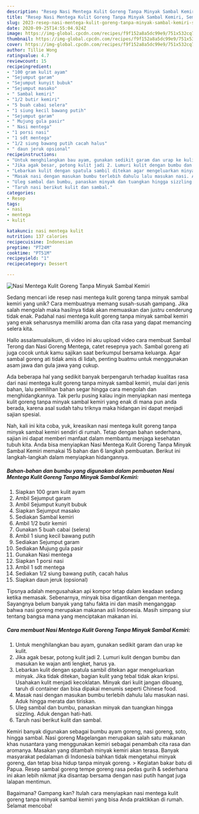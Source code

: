 ```yaml
---
description: "Resep Nasi Mentega Kulit Goreng Tanpa Minyak Sambal Kemiri, Sempurna"
title: "Resep Nasi Mentega Kulit Goreng Tanpa Minyak Sambal Kemiri, Sempurna"
slug: 2023-resep-nasi-mentega-kulit-goreng-tanpa-minyak-sambal-kemiri-sempurna
date: 2020-09-25T14:55:04.924Z
image: https://img-global.cpcdn.com/recipes/f9f152a8a5dc99e9/751x532cq70/nasi-mentega-kulit-goreng-tanpa-minyak-sambal-kemiri-foto-resep-utama.jpg
thumbnail: https://img-global.cpcdn.com/recipes/f9f152a8a5dc99e9/751x532cq70/nasi-mentega-kulit-goreng-tanpa-minyak-sambal-kemiri-foto-resep-utama.jpg
cover: https://img-global.cpcdn.com/recipes/f9f152a8a5dc99e9/751x532cq70/nasi-mentega-kulit-goreng-tanpa-minyak-sambal-kemiri-foto-resep-utama.jpg
author: Tillie Wong
ratingvalue: 4.7
reviewcount: 15
recipeingredient:
- "100 gram kulit ayam"
- "Sejumput garam"
- "Sejumput kunyit bubuk"
- "Sejumput masako"
- " Sambal kemiri"
- "1/2 butir kemiri"
- "5 buah cabai selera"
- "1 siung kecil bawang putih"
- "Sejumput garam"
- " Mujung gula pasir"
- " Nasi mentega"
- "1 porsi nasi"
- "1 sdt mentega"
- "1/2 siung bawang putih cacah halus"
- " daun jeruk opsional"
recipeinstructions:
- "Untuk menghilangkan bau ayam, gunakan sedikit garam dan urap ke kulit."
- "Jika agak besar, potong kulit jadi 2. Lumuri kulit dengan bumbu dan masukan ke wajan anti lengket, harus ya."
- "Lebarkan kulit dengan spatula sambil ditekan agar mengeluarkan minyak. Jika tidak ditekan, bagian kulit yang tebal tidak akan kripsi. Usahakan kulit menjadi kecoklatan. Minyak dari kulit jangan dibuang, taruh di container dan bisa dipakai menumis seperti Chinese food."
- "Masak nasi dengan masukan bumbu terlebih dahulu lalu masukan nasi. Aduk hingga merata dan tiriskan."
- "Uleg sambal dan bumbu, panaskan minyak dan tuangkan hingga sizzling. Aduk dengan hati-hati."
- "Taruh nasi berikut kulit dan sambal."
categories:
- Resep
tags:
- nasi
- mentega
- kulit

katakunci: nasi mentega kulit 
nutrition: 137 calories
recipecuisine: Indonesian
preptime: "PT24M"
cooktime: "PT51M"
recipeyield: "1"
recipecategory: Dessert

---
```



![Nasi Mentega Kulit Goreng Tanpa Minyak Sambal Kemiri](https://img-global.cpcdn.com/recipes/f9f152a8a5dc99e9/751x532cq70/nasi-mentega-kulit-goreng-tanpa-minyak-sambal-kemiri-foto-resep-utama.jpg)

Sedang mencari ide resep nasi mentega kulit goreng tanpa minyak sambal kemiri yang unik? Cara membuatnya memang susah-susah gampang. Jika salah mengolah maka hasilnya tidak akan memuaskan dan justru cenderung tidak enak. Padahal nasi mentega kulit goreng tanpa minyak sambal kemiri yang enak seharusnya memiliki aroma dan cita rasa yang dapat memancing selera kita.

Hallo assalamualaikum, di video ini aku upload video cara membuat Sambal Terong dan Nasi Goreng Mentega, catet resepnya yach. Sambal goreng ati juga cocok untuk kamu sajikan saat berkumpul bersama keluarga. Agar sambal goreng ati tidak amis di lidah, penting buatmu untuk menggunakan asam jawa dan gula jawa yang cukup.

Ada beberapa hal yang sedikit banyak berpengaruh terhadap kualitas rasa dari nasi mentega kulit goreng tanpa minyak sambal kemiri, mulai dari jenis bahan, lalu pemilihan bahan segar hingga cara mengolah dan menghidangkannya. Tak perlu pusing kalau ingin menyiapkan nasi mentega kulit goreng tanpa minyak sambal kemiri yang enak di mana pun anda berada, karena asal sudah tahu triknya maka hidangan ini dapat menjadi sajian spesial.


Nah, kali ini kita coba, yuk, kreasikan nasi mentega kulit goreng tanpa minyak sambal kemiri sendiri di rumah. Tetap dengan bahan sederhana, sajian ini dapat memberi manfaat dalam membantu menjaga kesehatan tubuh kita. Anda bisa menyiapkan Nasi Mentega Kulit Goreng Tanpa Minyak Sambal Kemiri memakai 15 bahan dan 6 langkah pembuatan. Berikut ini langkah-langkah dalam menyiapkan hidangannya.

<!--inarticleads1-->

##### Bahan-bahan dan bumbu yang digunakan dalam pembuatan Nasi Mentega Kulit Goreng Tanpa Minyak Sambal Kemiri:

1. Siapkan 100 gram kulit ayam
1. Ambil Sejumput garam
1. Ambil Sejumput kunyit bubuk
1. Siapkan Sejumput masako
1. Sediakan  Sambal kemiri
1. Ambil 1/2 butir kemiri
1. Gunakan 5 buah cabai (selera)
1. Ambil 1 siung kecil bawang putih
1. Sediakan Sejumput garam
1. Sediakan  Mujung gula pasir
1. Gunakan  Nasi mentega
1. Siapkan 1 porsi nasi
1. Ambil 1 sdt mentega
1. Sediakan 1/2 siung bawang putih, cacah halus
1. Siapkan  daun jeruk (opsional)


Tipsnya adalah mengusahakan api kompor tetap dalam keadaan sedang ketika memasak. Sebenarnya, minyak bisa digantikan dengan mentega. Sayangnya belum banyak yang tahu fakta ini dan masih menganggap bahwa nasi goreng merupakan makanan asli Indonesia. Masih simpang siur tentang bangsa mana yang menciptakan makanan ini. 

<!--inarticleads2-->

##### Cara membuat Nasi Mentega Kulit Goreng Tanpa Minyak Sambal Kemiri:

1. Untuk menghilangkan bau ayam, gunakan sedikit garam dan urap ke kulit.
1. Jika agak besar, potong kulit jadi 2. Lumuri kulit dengan bumbu dan masukan ke wajan anti lengket, harus ya.
1. Lebarkan kulit dengan spatula sambil ditekan agar mengeluarkan minyak. Jika tidak ditekan, bagian kulit yang tebal tidak akan kripsi. Usahakan kulit menjadi kecoklatan. Minyak dari kulit jangan dibuang, taruh di container dan bisa dipakai menumis seperti Chinese food.
1. Masak nasi dengan masukan bumbu terlebih dahulu lalu masukan nasi. Aduk hingga merata dan tiriskan.
1. Uleg sambal dan bumbu, panaskan minyak dan tuangkan hingga sizzling. Aduk dengan hati-hati.
1. Taruh nasi berikut kulit dan sambal.


Kemiri banyak digunakan sebagai bumbu ayam goreng, nasi goreng, soto, hingga sambal. Nasi goreng Magelangan merupakan salah satu makanan khas nusantara yang menggunakan kemiri sebagai penambah cita rasa dan aromanya. Masakan yang ditambah minyak kemiri akan terasa. Banyak masyarakat pedalaman di Indonesia bahkan tidak mengetahui minyak goreng, dan tetap bisa hidup tanpa minyak goreng. &gt; Kegiatan bakar batu di Papua. Resep sambal goreng tempe goreng rasa pedas gurih &amp; sederhana ini akan lebih nikmat jika disantap bersama dengan nasi putih hangat juga lalapan mentimun. 

Bagaimana? Gampang kan? Itulah cara menyiapkan nasi mentega kulit goreng tanpa minyak sambal kemiri yang bisa Anda praktikkan di rumah. Selamat mencoba!
